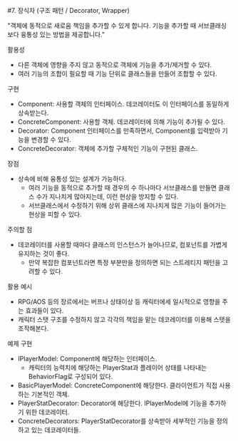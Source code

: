 #7. 장식자 (구조 패턴 / Decorator, Wrapper)

"객체에 동적으로 새로움 책임을 추가할 수 있게 합니다. 기능을 추가할 때 서브클래싱보다 융통성 있는 방법을 제공합니다."

활용성
- 다른 객체에 영향을 주지 않고 동적으로 객체에 기능을 추가/제거할 수 있다.
- 여러 기능의 조합이 필요할 때 기능 단위로 클래스들을 만들어 조합할 수 있다.

구현
- Component: 사용할 객체의 인터페이스. 데코레이터도 이 인터페이스를 동일하게 상속받는다.
- ConcreteComponent: 사용할 객체. 데코레이터에 의해 기능이 추가될 수 있다.
- Decorator: Component 인터페이스를 만족하면서, Component를 입력받아 기능을 변경할 수 있다.
- ConcreteDecorator: 객체에 추가할 구체적인 기능이 구현된 클래스.

장점
- 상속에 비해 융통성 있는 설계가 가능하다.
  - 여러 기능을 동적으로 추가할 때 경우의 수 하나마다 서브클래스를 만들면 클래스 수가 지나치게 많아지는데, 이런 현상을 방지할 수 있다.
  - 서브클래스에서 수정하기 위해 상위 클래스에 지나치게 많은 기능이 들어가는 현상을 피할 수 있다.

주의할 점
- 데코레이터를 사용할 때마다 클래스의 인스턴스가 늘어나므로, 컴포넌트를 가볍게 유지하는 것이 좋다.
  - 만약 복잡한 컴포넌트라면 특정 부분만을 정의하면 되는 스트레티지 패턴을 고려할 수 있다.

활용 예시
- RPG/AOS 등의 장르에서는 버프나 상태이상 등 캐릭터에세 일시적으로 영향을 주는 효과들이 있다.
- 캐릭터 스탯 구조를 수정하지 않고 각각의 책임을 맡는 데코레이터를 이용해 스탯을 조작해본다.

예제 구현
- IPlayerModel: Component에 해당하는 인터페이스.
  - 캐릭터의 능력치에 해당하는 PlayerStat과 플레이어 상태를 나타내는 BehaviorFlag로 구성되어 있다.
- BasicPlayerModel: ConcreteComponent에 해당한다. 클라이언트가 직접 사용하는 기본적인 객체.
- PlayerStatDecorator: Decorator에 해당한다. IPlayerModel에 기능을 추가하기 위한 데코레이터.
- ConcreteDecorators: PlayerStatDecorator를 상속받아 세부적인 기능을 정의하고 있는 데코레이터들.